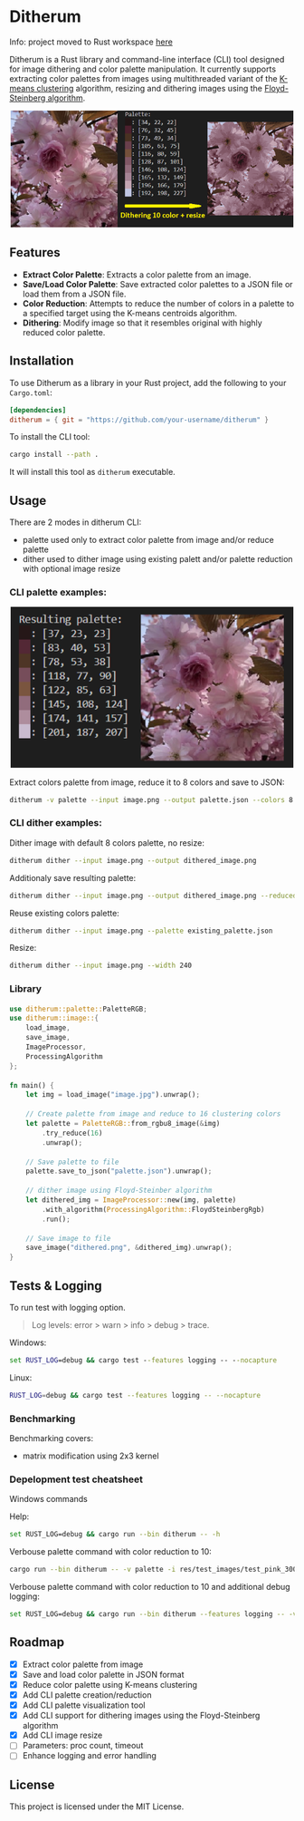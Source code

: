 # Ditherum

Info: project moved to Rust workspace [here](https://github.com/Gieneq/DiamondsImager)

Ditherum is a Rust library and command-line interface (CLI) tool designed for image dithering and color palette manipulation. It currently supports extracting color palettes from images using multithreaded variant of the [K-means clustering](https://en.wikipedia.org/wiki/K-means_clustering) algorithm, resizing and dithering images using the [Floyd-Steinberg algorithm](https://en.wikipedia.org/wiki/Floyd%E2%80%93Steinberg_dithering).

<p align="center">
  <img width="500" alt="Comparison dithering, thresholding and original image" src="res/doc/preview.png">
</p>

## Features

- **Extract Color Palette**: Extracts a color palette from an image.
- **Save/Load Color Palette**: Save extracted color palettes to a JSON file or load them from a JSON file.
- **Color Reduction**: Attempts to reduce the number of colors in a palette to a specified target using the K-means centroids algorithm.
- **Dithering**: Modify image so that it resembles original with highly reduced color palette.

## Installation

To use Ditherum as a library in your Rust project, add the following to your `Cargo.toml`:

```toml
[dependencies]
ditherum = { git = "https://github.com/your-username/ditherum" }
```

To install the CLI tool:

```sh
cargo install --path .
```

It will install this tool as `ditherum` executable.

## Usage

There are 2 modes in ditherum CLI: 
- palette used only to extract color palette from image and/or reduce palette
- dither used to dither image using existing palett and/or palette reduction with optional image resize

### CLI palette examples:

<p align="center">
  <img width="500" alt="8 colors palette extracted from image" src="res/doc/pink_palette_8.png">
</p>

Extract colors palette from image, reduce it to 8 colors and save to JSON:

```sh
ditherum -v palette --input image.png --output palette.json --colors 8
```

### CLI dither examples:

Dither image with default 8 colors palette, no resize:
```sh
ditherum dither --input image.png --output dithered_image.png
```

Additionaly save resulting palette:
```sh
ditherum dither --input image.png --output dithered_image.png --reduced reduced.json
```

Reuse existing colors palette:
```sh
ditherum dither --input image.png --palette existing_palette.json
```

Resize:
```sh
ditherum dither --input image.png --width 240
```

### Library

```rust
use ditherum::palette::PaletteRGB;
use ditherum::image::{
    load_image, 
    save_image, 
    ImageProcessor, 
    ProcessingAlgorithm
};

fn main() {
    let img = load_image("image.jpg").unwrap();
    
    // Create palette from image and reduce to 16 clustering colors
    let palette = PaletteRGB::from_rgbu8_image(&img)
        .try_reduce(16)
        .unwrap();

    // Save palette to file
    palette.save_to_json("palette.json").unwrap();
    
    // dither image using Floyd-Steinber algorithm
    let dithered_img = ImageProcessor::new(img, palette)
        .with_algorithm(ProcessingAlgorithm::FloydSteinbergRgb)
        .run();

    // Save image to file
    save_image("dithered.png", &dithered_img).unwrap();
}
```

## Tests & Logging
To run test with logging option.

> Log levels: error > warn > info > debug > trace.

Windows:
```cmd
set RUST_LOG=debug && cargo test --features logging -- --nocapture
```

Linux:
```sh
RUST_LOG=debug && cargo test --features logging -- --nocapture
```

### Benchmarking

Benchmarking covers:
- matrix modification using 2x3 kernel

### Depelopment test cheatsheet

Windows commands

Help:
```sh
set RUST_LOG=debug && cargo run --bin ditherum -- -h
```

Verbouse palette command with color reduction to 10:
```sh
cargo run --bin ditherum -- -v palette -i res/test_images/test_pink_300.jpg -c 10 -o res/test_results/test_pink_300.json
```

Verbouse palette command with color reduction to 10 and additional debug logging:
```sh
set RUST_LOG=debug && cargo run --bin ditherum --features logging -- -v palette -i res/test_images/test_pink_300.jpg -c 10 -o res/test_results/test_pink_300.json
```

## Roadmap

- [x] Extract color palette from image
- [x] Save and load color palette in JSON format
- [x] Reduce color palette using K-means clustering
- [x] Add CLI palette creation/reduction
- [x] Add CLI palette visualization tool
- [x] Add CLI support for dithering images using the Floyd-Steinberg algorithm
- [x] Add CLI image resize
- [ ] Parameters: proc count, timeout
- [ ] Enhance logging and error handling

## License

This project is licensed under the MIT License.
